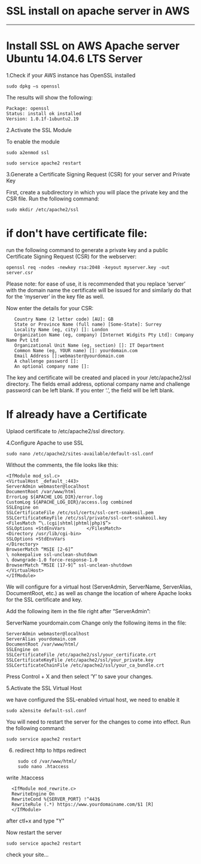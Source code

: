 # SSL install on apache server in AWS
--------------------------------------

# Install SSL on AWS Apache server Ubuntu 14.04.6 LTS Server


1.Check if your AWS instance has OpenSSL installed

    sudo dpkg –s openssl
 
 The results will show the following:
        
    Package: openssl
    Status: install ok installed
    Version: 1.0.1f-1ubuntu2.19
   
2.Activate the SSL Module
   
   To enable the module
   
    sudo a2enmod ssl
   
    sudo service apache2 restart
   
3.Generate a Certificate Signing Request (CSR) for your server and Private Key

   First, create a subdirectory in which you will place the private key and the CSR file. Run the following command:
   
    sudo mkdir /etc/apache2/ssl
   
#   if don't have certificate file:
   
   run the following command to generate a private key and a public Certificate Signing Request (CSR) for the webserver:
   
    openssl req -nodes -newkey rsa:2048 -keyout myserver.key -out server.csr
    
   Please note: for ease of use, it is recommended that you replace ‘server’ with the domain name the certificate will be issued for and similarly do that for the             ‘myserver’ in the key file as well.

   Now enter the details for your CSR:

       Country Name (2 letter code) [AU]: GB
       State or Province Name (full name) [Some-State]: Surrey
       Locality Name (eg, city) []: London
       Organization Name (eg, company) [Internet Widgits Pty Ltd]: Company Name Pvt Ltd
       Organizational Unit Name (eg, section) []: IT Department
       Common Name (eg, YOUR name) []: yourdomain.com
       Email Address []:webmaster@yourdomain.com
       A challenge password []:
       An optional company name []:
       
   The key and certificate will be created and placed in your /etc/apache2/ssl directory. The fields email address, optional company name and challenge password can be left blank. If you enter ‘.’, the field will be left blank.
   
#   If already have a Certificate
   
   Uplaod certificate to /etc/apache2/ssl directory.
  
4.Configure Apache to use SSL

    sudo nano /etc/apache2/sites-available/default-ssl.conf
    
Without the comments, the file looks like this:

    <IfModule mod_ssl.c>
    <VirtualHost _default_:443>
    ServerAdmin webmaster@localhost
    DocumentRoot /var/www/html
    ErrorLog ${APACHE_LOG_DIR}/error.log
    CustomLog ${APACHE_LOG_DIR}/access.log combined
    SSLEngine on
    SSLCertificateFile /etc/ssl/certs/ssl-cert-snakeoil.pem
    SSLCertificateKeyFile /etc/ssl/private/ssl-cert-snakeoil.key
    <FilesMatch “\.(cgi|shtml|phtml|php)$”>
    SSLOptions +StdEnvVars        </FilesMatch>
    <Directory /usr/lib/cgi-bin>
    SSLOptions +StdEnvVars
    </Directory>
    BrowserMatch “MSIE [2-6]”
    \ nokeepalive ssl-unclean-shutdown
    \ downgrade-1.0 force-response-1.0
    BrowserMatch “MSIE [17-9]” ssl-unclean-shutdown
    </VirtualHost>
    </IfModule>

We will configure for a virtual host (ServerAdmin, ServerName, ServerAlias, DocumentRoot, etc.) as well as change the location of where Apache looks for the SSL certificate and key.

Add the following item in the file right after “ServerAdmin”:

ServerName yourdomain.com
Change only the following items in the file:

    ServerAdmin webmaster@localhost
    ServerAlias yourdomain.com
    DocumentRoot /var/www/html/
    SSLEngine on
    SSLCertificateFile /etc/apache2/ssl/your_certificate.crt
    SSLCertificateKeyFile /etc/apache2/ssl/your_private.key
    SSLCertificateChainFile /etc/apache2/ssl/your_ca_bundle.crt
    
Press Control + X and then select ‘Y’ to save your changes.

5.Activate the SSL Virtual Host

   we have configured the SSL-enabled virtual host, we need to enable it

    sudo a2ensite default-ssl.conf
    
   You will need to restart the server for the changes to come into effect. Run the following command:
   
    sudo service apache2 restart
   

6. redirect http to https redirect 
    
        sudo cd /var/www/html/
        sudo nano .htaccess
  
write .htaccess

      <IfModule mod_rewrite.c>
      RewriteEngine On
      RewriteCond %{SERVER_PORT} !^443$
      RewriteRule (.*) https://www.yourdomainame.com/$1 [R]
      </IfModule>
      
after ctl+x and type "Y" 

Now restart the server

    sudo service apache2 restart
    
check your site...





